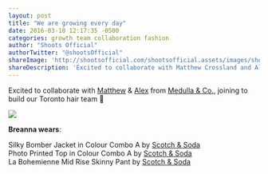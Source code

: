 ```yaml
---
layout: post
title: "We are growing every day"
date: 2016-03-10 12:17:35 -0500
categories: growth team collaboration fashion
author: "Shoots Official"
authorTwitter: "@shootsOfficial"
shareImage: 'http://shootsofficial.com/shootsofficial.assets/images/shoot-1.2-jasonhargrove-breanna-scotch-soda-growing-every-day.jpg'
shareDescription: 'Excited to collaborate with Matthew Crossland and Alex Topp from Medulla & Co., joining to build our Toronto hair team.'
---
```


Excited to collaborate with [Matthew](https://www.instagram.com/matthewdoeshair/) & [Alex](https://www.instagram.com/al_toppo/) from [Medulla & Co.](http://queenwest.medullaco.com), joining to build our Toronto hair team 🙌

<a href="http://shootsofficial.com/growth/team/collaboration/fashion/2016/03/10/we-are-growing-every-day.html">
  <img src="http://shootsofficial.com/shootsofficial.assets/images/shoot-1.2-jasonhargrove-breanna-scotch-soda-growing-every-day.jpg">
</a> 

**Breanna wears**:

Silky Bomber Jacket in Colour Combo A by [Scotch & Soda](https://www.scotch-soda.com/global/en/home)  
Photo Printed Top in Colour Combo A by [Scotch & Soda](https://www.scotch-soda.com/global/en/home)  
La Bohemienne Mid Rise Skinny Pant by [Scotch & Soda](https://www.scotch-soda.com/global/en/home)  
